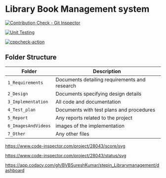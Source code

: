 # Library Book Management system


[![Contribution Check - Git Inspector](https://github.com/BVBSureshKumar/stepin_Librarymanagement/actions/workflows/gitinspector.yml/badge.svg)](https://github.com/BVBSureshKumar/stepin_Librarymanagement/actions/workflows/gitinspector.yml)

[![Unit Testing](https://github.com/BVBSureshKumar/stepin_Librarymanagement/actions/workflows/unit-test.yml/badge.svg)](https://github.com/BVBSureshKumar/stepin_Librarymanagement/actions/workflows/unit-test.yml)

[![cppcheck-action](https://github.com/BVBSureshKumar/stepin_Librarymanagement/actions/workflows/cppcheck.yml/badge.svg)](https://github.com/BVBSureshKumar/stepin_Librarymanagement/actions/workflows/cppcheck.yml)


## Folder Structure
Folder             | Description
-------------------| -----------------------------------------
`1_Requirements`   | Documents detailing requirements and research
`2_Design`         | Documents specifying design details
`3_Implementation` | All code and documentation
`4_Test_plan`      | Documents with test plans and procedures
`5_Report`         | Any reports related to the project
`6_ImagesAndVideos`| images of the implementation
`7_Other`          | Any other files


https://www.code-inspector.com/project/28043/score/svg

https://www.code-inspector.com/project/28043/status/svg

https://app.codacy.com/gh/BVBSureshKumar/stepin_Librarymanagement/dashboard
